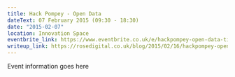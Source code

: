 ```yaml
---
title: Hack Pompey - Open Data
dateText: 07 February 2015 (09:30 - 18:30)
date: "2015-02-07"
location: Innovation Space
eventbrite_link: https://www.eventbrite.co.uk/e/hackpompey-open-data-tickets-15325330476#
writeup_link: https://rosedigital.co.uk/blog/2015/02/16/hackpompey-open-data.html
---
```

Event information goes here